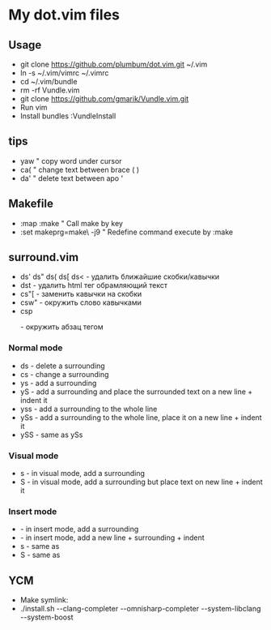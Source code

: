 My dot.vim files
================


Usage
-----

  * git clone https://github.com/plumbum/dot.vim.git ~/.vim
  * ln -s ~/.vim/vimrc ~/.vimrc
  * cd ~/.vim/bundle
  * rm -rf Vundle.vim
  * git clone https://github.com/gmarik/Vundle.vim.git
  * Run vim
  * Install bundles :VundleInstall


tips
----

  * yaw " copy word under cursor
  * ca( " change text between brace ( )
  * da' " delete text between apo '


Makefile
--------

  * :map <F9> :make             " Call make by key
  * :set makeprg=make\ -j9      " Redefine command execute by :make

surround.vim
------------

  * ds' ds" ds( ds[ ds< - удалить ближайшие скобки/кавычки
  * dst - удалить html тег обрамляющий текст
  * cs"[ - заменить кавычки на скобки
  * csw" - окружить слово кавычками
  * csp<p> - окружить абзац тегом

### Normal mode

  * ds  - delete a surrounding
  * cs  - change a surrounding
  * ys  - add a surrounding
  * yS  - add a surrounding and place the surrounded text on a new line + indent it
  * yss - add a surrounding to the whole line
  * ySs - add a surrounding to the whole line, place it on a new line + indent it
  * ySS - same as ySs

### Visual mode

  * s   - in visual mode, add a surrounding
  * S   - in visual mode, add a surrounding but place text on new line + indent it

### Insert mode

  * <CTRL-s> - in insert mode, add a surrounding
  * <CTRL-s><CTRL-s> - in insert mode, add a new line + surrounding + indent
  * <CTRL-g>s - same as <CTRL-s>
  * <CTRL-g>S - same as <CTRL-s><CTRL-s>

YCM
---

  * Make symlink: 
  * ./install.sh --clang-completer --omnisharp-completer --system-libclang --system-boost

